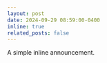 ```yaml
---
layout: post
date: 2024-09-29 08:59:00-0400
inline: true
related_posts: false
---
```


A simple inline announcement.
